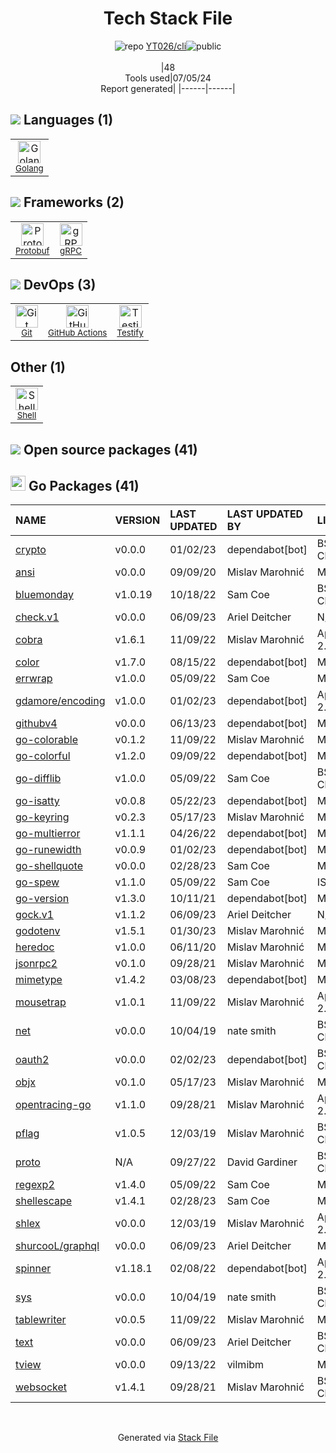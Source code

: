 <!--
&lt;--- Readme.md Snippet without images Start ---&gt;
## Tech Stack
YT026/cli is built on the following main stack:

- [Golang](http://golang.org/) – Languages
- [Protobuf](https://developers.google.com/protocol-buffers/) – Serialization Frameworks
- [gRPC](https://grpc.io/) – Remote Procedure Call (RPC)
- [GitHub Actions](https://github.com/features/actions) – Continuous Integration
- [Testify](https://github.com/stretchr/testify) – Go Testing
- [Shell](https://en.wikipedia.org/wiki/Shell_script) – Shells

Full tech stack [here](/techstack.md)

&lt;--- Readme.md Snippet without images End ---&gt;

&lt;--- Readme.md Snippet with images Start ---&gt;
## Tech Stack
YT026/cli is built on the following main stack:

- <img width='25' height='25' src='https://img.stackshare.io/service/1005/O6AczwfV_400x400.png' alt='Golang'/> [Golang](http://golang.org/) – Languages
- <img width='25' height='25' src='https://img.stackshare.io/service/4393/ma2jqJKH_400x400.png' alt='Protobuf'/> [Protobuf](https://developers.google.com/protocol-buffers/) – Serialization Frameworks
- <img width='25' height='25' src='https://img.stackshare.io/service/4670/default_d811b0ac72205af84aca21f967594338580be913.png' alt='gRPC'/> [gRPC](https://grpc.io/) – Remote Procedure Call (RPC)
- <img width='25' height='25' src='https://img.stackshare.io/service/11563/actions.png' alt='GitHub Actions'/> [GitHub Actions](https://github.com/features/actions) – Continuous Integration
- <img width='25' height='25' src='https://img.stackshare.io/service/8695/stretchr.png' alt='Testify'/> [Testify](https://github.com/stretchr/testify) – Go Testing
- <img width='25' height='25' src='https://img.stackshare.io/service/4631/default_c2062d40130562bdc836c13dbca02d318205a962.png' alt='Shell'/> [Shell](https://en.wikipedia.org/wiki/Shell_script) – Shells

Full tech stack [here](/techstack.md)

&lt;--- Readme.md Snippet with images End ---&gt;
-->
<div align="center">

# Tech Stack File
![](https://img.stackshare.io/repo.svg "repo") [YT026/cli](https://github.com/YT026/cli)![](https://img.stackshare.io/public_badge.svg "public")
<br/><br/>
|48<br/>Tools used|07/05/24 <br/>Report generated|
|------|------|
</div>

## <img src='https://img.stackshare.io/languages.svg'/> Languages (1)
<table><tr>
  <td align='center'>
  <img width='36' height='36' src='https://img.stackshare.io/service/1005/O6AczwfV_400x400.png' alt='Golang'>
  <br>
  <sub><a href="http://golang.org/">Golang</a></sub>
  <br>
  <sub></sub>
</td>

</tr>
</table>

## <img src='https://img.stackshare.io/frameworks.svg'/> Frameworks (2)
<table><tr>
  <td align='center'>
  <img width='36' height='36' src='https://img.stackshare.io/service/4393/ma2jqJKH_400x400.png' alt='Protobuf'>
  <br>
  <sub><a href="https://developers.google.com/protocol-buffers/">Protobuf</a></sub>
  <br>
  <sub></sub>
</td>

<td align='center'>
  <img width='36' height='36' src='https://img.stackshare.io/service/4670/default_d811b0ac72205af84aca21f967594338580be913.png' alt='gRPC'>
  <br>
  <sub><a href="https://grpc.io/">gRPC</a></sub>
  <br>
  <sub></sub>
</td>

</tr>
</table>

## <img src='https://img.stackshare.io/devops.svg'/> DevOps (3)
<table><tr>
  <td align='center'>
  <img width='36' height='36' src='https://img.stackshare.io/service/1046/git.png' alt='Git'>
  <br>
  <sub><a href="http://git-scm.com/">Git</a></sub>
  <br>
  <sub></sub>
</td>

<td align='center'>
  <img width='36' height='36' src='https://img.stackshare.io/service/11563/actions.png' alt='GitHub Actions'>
  <br>
  <sub><a href="https://github.com/features/actions">GitHub Actions</a></sub>
  <br>
  <sub></sub>
</td>

<td align='center'>
  <img width='36' height='36' src='https://img.stackshare.io/service/8695/stretchr.png' alt='Testify'>
  <br>
  <sub><a href="https://github.com/stretchr/testify">Testify</a></sub>
  <br>
  <sub></sub>
</td>

</tr>
</table>

## Other (1)
<table><tr>
  <td align='center'>
  <img width='36' height='36' src='https://img.stackshare.io/service/4631/default_c2062d40130562bdc836c13dbca02d318205a962.png' alt='Shell'>
  <br>
  <sub><a href="https://en.wikipedia.org/wiki/Shell_script">Shell</a></sub>
  <br>
  <sub></sub>
</td>

</tr>
</table>


## <img src='https://img.stackshare.io/group.svg' /> Open source packages (41)</h2>

## <img width='24' height='24' src='https://img.stackshare.io/service/21112/default_1346bbda8fe03e4dce5601323a3ca47a10c1ae36.png'/> Go Packages (41)

|NAME|VERSION|LAST UPDATED|LAST UPDATED BY|LICENSE|VULNERABILITIES|
|:------|:------|:------|:------|:------|:------|
|[crypto](https://pkg.go.dev/golang.org/x/crypto)|v0.0.0|01/02/23|dependabot[bot] |BSD-3-Clause|[CVE-2020-9283](https://github.com/advisories/GHSA-ffhg-7mh4-33c4) (Moderate)|
|[ansi](https://pkg.go.dev/github.com/mgutz/ansi)|v0.0.0|09/09/20|Mislav Marohnić |MIT|N/A|
|[bluemonday](https://pkg.go.dev/github.com/microcosm-cc/bluemonday)|v1.0.19|10/18/22|Sam Coe |BSD-3-Clause|N/A|
|[check.v1](https://pkg.go.dev/gopkg.in/check.v1)|v0.0.0|06/09/23|Ariel Deitcher |N/A|N/A|
|[cobra](https://pkg.go.dev/github.com/spf13/cobra)|v1.6.1|11/09/22|Mislav Marohnić |Apache-2.0|N/A|
|[color](https://pkg.go.dev/github.com/fatih/color)|v1.7.0|08/15/22|dependabot[bot] |MIT|N/A|
|[errwrap](https://pkg.go.dev/github.com/hashicorp/errwrap)|v1.0.0|05/09/22|Sam Coe |MPL-2.0|N/A|
|[gdamore/encoding](https://pkg.go.dev/github.com/gdamore/encoding)|v1.0.0|01/02/23|dependabot[bot] |Apache-2.0|N/A|
|[githubv4](https://pkg.go.dev/github.com/shurcooL/githubv4)|v0.0.0|06/13/23|dependabot[bot] |MIT|N/A|
|[go-colorable](https://pkg.go.dev/github.com/mattn/go-colorable)|v0.1.2|11/09/22|Mislav Marohnić |MIT|N/A|
|[go-colorful](https://pkg.go.dev/github.com/lucasb-eyer/go-colorful)|v1.2.0|09/09/22|dependabot[bot] |MIT|N/A|
|[go-difflib](https://pkg.go.dev/github.com/pmezard/go-difflib)|v1.0.0|05/09/22|Sam Coe |BSD-3-Clause|N/A|
|[go-isatty](https://pkg.go.dev/github.com/mattn/go-isatty)|v0.0.8|05/22/23|dependabot[bot] |MIT|N/A|
|[go-keyring](https://pkg.go.dev/github.com/zalando/go-keyring)|v0.2.3|05/17/23|Mislav Marohnić |MIT|N/A|
|[go-multierror](https://pkg.go.dev/github.com/hashicorp/go-multierror)|v1.1.1|04/26/22|dependabot[bot] |MPL-2.0|N/A|
|[go-runewidth](https://pkg.go.dev/github.com/mattn/go-runewidth)|v0.0.9|01/02/23|dependabot[bot] |MIT|N/A|
|[go-shellquote](https://pkg.go.dev/github.com/kballard/go-shellquote)|v0.0.0|02/28/23|Sam Coe |MIT|N/A|
|[go-spew](https://pkg.go.dev/github.com/davecgh/go-spew)|v1.1.0|05/09/22|Sam Coe |ISC|N/A|
|[go-version](https://pkg.go.dev/github.com/hashicorp/go-version)|v1.3.0|10/11/21|dependabot[bot] |MPL-2.0|N/A|
|[gock.v1](https://pkg.go.dev/gopkg.in/h2non/gock.v1)|v1.1.2|06/09/23|Ariel Deitcher |N/A|N/A|
|[godotenv](https://pkg.go.dev/github.com/joho/godotenv)|v1.5.1|01/30/23|Mislav Marohnić |MIT|N/A|
|[heredoc](https://pkg.go.dev/github.com/MakeNowJust/heredoc)|v1.0.0|06/11/20|Mislav Marohnić |MIT|N/A|
|[jsonrpc2](https://pkg.go.dev/github.com/sourcegraph/jsonrpc2)|v0.1.0|09/28/21|Mislav Marohnić |MIT|N/A|
|[mimetype](https://pkg.go.dev/github.com/gabriel-vasile/mimetype)|v1.4.2|03/08/23|dependabot[bot] |MIT|N/A|
|[mousetrap](https://pkg.go.dev/github.com/inconshreveable/mousetrap)|v1.0.1|11/09/22|Mislav Marohnić |Apache-2.0|N/A|
|[net](https://pkg.go.dev/golang.org/x/net)|v0.0.0|10/04/19|nate smith |BSD-3-Clause|N/A|
|[oauth2](https://pkg.go.dev/golang.org/x/oauth2)|v0.0.0|02/02/23|dependabot[bot] |BSD-3-Clause|N/A|
|[objx](https://pkg.go.dev/github.com/stretchr/objx)|v0.1.0|05/17/23|Mislav Marohnić |MIT|N/A|
|[opentracing-go](https://pkg.go.dev/github.com/opentracing/opentracing-go)|v1.1.0|09/28/21|Mislav Marohnić |Apache-2.0|N/A|
|[pflag](https://pkg.go.dev/github.com/spf13/pflag)|v1.0.5|12/03/19|Mislav Marohnić |BSD-3-Clause|N/A|
|[proto](https://pkg.go.dev/github.com/golang/protobuf/proto)|N/A|09/27/22|David Gardiner |BSD-3-Clause|N/A|
|[regexp2](https://pkg.go.dev/github.com/dlclark/regexp2)|v1.4.0|05/09/22|Sam Coe |MIT|N/A|
|[shellescape](https://pkg.go.dev/github.com/alessio/shellescape)|v1.4.1|02/28/23|Sam Coe |MIT|N/A|
|[shlex](https://pkg.go.dev/github.com/google/shlex)|v0.0.0|12/03/19|Mislav Marohnić |Apache-2.0|N/A|
|[shurcooL/graphql](https://pkg.go.dev/github.com/shurcooL/graphql)|v0.0.0|06/09/23|Ariel Deitcher |MIT|N/A|
|[spinner](https://pkg.go.dev/github.com/briandowns/spinner)|v1.18.1|02/08/22|dependabot[bot] |Apache-2.0|N/A|
|[sys](https://pkg.go.dev/golang.org/x/sys)|v0.0.0|10/04/19|nate smith |BSD-3-Clause|N/A|
|[tablewriter](https://pkg.go.dev/github.com/olekukonko/tablewriter)|v0.0.5|11/09/22|Mislav Marohnić |MIT|N/A|
|[text](https://pkg.go.dev/golang.org/x/text)|v0.0.0|06/09/23|Ariel Deitcher |BSD-3-Clause|N/A|
|[tview](https://pkg.go.dev/github.com/rivo/tview)|v0.0.0|09/13/22|vilmibm |MIT|N/A|
|[websocket](https://pkg.go.dev/github.com/gorilla/websocket)|v1.4.1|09/28/21|Mislav Marohnić |BSD-2-Clause|N/A|

<br/>
<div align='center'>

Generated via [Stack File](https://github.com/marketplace/stack-file)
